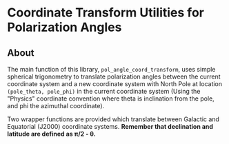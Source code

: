 Coordinate Transform Utilities for Polarization Angles
======================================================

## About

The main function of this library, `pol_angle_coord_transform`, uses simple
spherical trigonometry to translate polarization angles between the current
coordinate system and a new coordinate system with North Pole at location
`(pole_theta, pole_phi)` in the current coordinate system (Using the "Physics"
coordinate convention where theta is inclination from the pole, and phi the
azimuthal coordinate).

Two wrapper functions are provided which translate between Galactic and
Equatorial (J2000) coordinate systems. **Remember that declination and latitude
are defined as &pi;/2 - &theta;.**

